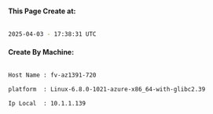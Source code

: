 
   
#### This Page Create at:

```bash

2025-04-03 - 17:38:31 UTC

```

#### Create By Machine:

```bash

Host Name : fv-az1391-720

platform  : Linux-6.8.0-1021-azure-x86_64-with-glibc2.39

Ip Local  : 10.1.1.139

```

